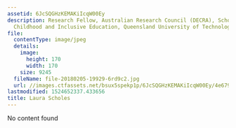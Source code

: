 ```yaml
---
assetid: 6JcSQGHzKEMAKiIcqW00Ey
description: Research Fellow, Australian Research Council (DECRA), School of Early
  Childhood and Inclusive Education, Queensland University of Technology
file:
  contentType: image/jpeg
  details:
    image:
      height: 170
      width: 170
    size: 9245
  fileName: file-20180205-19929-6rd9c2.jpg
  url: //images.ctfassets.net/bsux5spekp1p/6JcSQGHzKEMAKiIcqW00Ey/4e6799bebe5fc8159fa8d3457fdd9090/file-20180205-19929-6rd9c2.jpg
lastmodified: 1524652337.433656
title: Laura Scholes
---
```

No content found